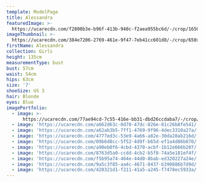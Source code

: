 ```yaml
---
template: ModelPage
title: Alessandra
featuredImage: >-
  https://ucarecdn.com/f2800b3e-b96f-413b-940c-f2aea955bc6d/-/crop/1650x773/0,48/-/preview/
imageThumbnail: >-
  https://ucarecdn.com/384e7206-2769-461e-9f47-7eb41cc601d8/-/crop/650x885/32,0/-/preview/
firstName: Alessandra
collection: Girls
height: 135cm
measurementType: bust
bust: 57cm
waist: 54cm
hips: 63cm
size: '7'
shoeSize: US 3
hair: Blonde
eyes: Blue
imagePortfolio:
  - image: >-
      https://ucarecdn.com/77ae94cd-7c55-416e-bb31-dbd26ccdaba7/-/crop/1522x1100/128,0/-/preview/
  - image: 'https://ucarecdn.com/a662d63c-0d78-47dc-826e-81c26b8fe541/'
  - image: 'https://ucarecdn.com/a62ab3b5-7ff1-4769-9f96-4dec3310a27a/'
  - image: 'https://ucarecdn.com/4777ed3c-53e9-4a66-a82e-30da28ab216d/'
  - image: 'https://ucarecdn.com/09b6d8cc-5f52-4d9f-b65d-ef1a4d86b870/'
  - image: 'https://ucarecdn.com/a90eb0f6-4cbd-4370-acbf-1b12e666b207/'
  - image: 'https://ucarecdn.com/8763d5a0-ccdd-4cb2-b5f8-74a5e181ef4f/'
  - image: 'https://ucarecdn.com/f5b95a74-464e-44d0-8bab-ed320227a24e/'
  - image: 'https://ucarecdn.com/9a5c3f85-aa4c-4671-8437-b390886b7d9d/'
  - image: 'https://ucarecdn.com/420321d1-f211-41a5-a245-f7478ec5933a/'
---
```


